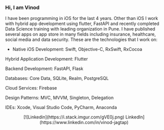 ### Hi, I am Vinod

I have been programming in iOS for the last 4 years. Other than iOS I work with hybrid app development using flutter, FastAPI and recently completed Data Science training with leading organization in Pune. I have published several apps on app store in many fields including insurance, healthcare, social media and data security.
These are the technologies that I work on:

- Native iOS Development: Swift, Objective-C, RxSwift, RxCocoa

Hybrid Application Development: Flutter

Backend Development: FastAPI, Flask

Databases: Core Data, SQLite, Realm, PostgreSQL

Cloud Services: Firebase

Design Patterns: MVC, MVVM, Singleton, Delegation

IDEs: Xcode, Visual Studio Code, PyCharm, Anaconda

<center>[![Linkedin](https://i.stack.imgur.com/gVE0j.png) LinkedIn](https://www.linkedin.com/in/vinod-jagtap)</center>